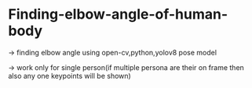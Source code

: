 # Finding-elbow-angle-of-human-body
-> finding elbow angle using open-cv,python,yolov8 pose model


-> work only for single person(if multiple persona are  their on frame then also any one keypoints will be shown)
